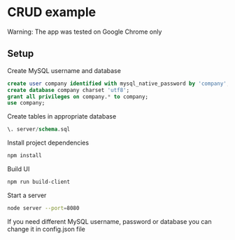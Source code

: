 # CRUD example
Warning: The app was tested on Google Chrome only
## Setup
Create MySQL username and database
```sql
create user company identified with mysql_native_password by 'company';
create database company charset 'utf8';
grant all privileges on company.* to company;
use company;
```
Create tables in appropriate database
```sql
\. server/schema.sql
```
Install project dependencies
```bash
npm install
```
Build UI
```bash
npm run build-client
```
Start a server
```bash
node server --port=8080
```
If you need different MySQL username, password or database you can change it in config.json file
